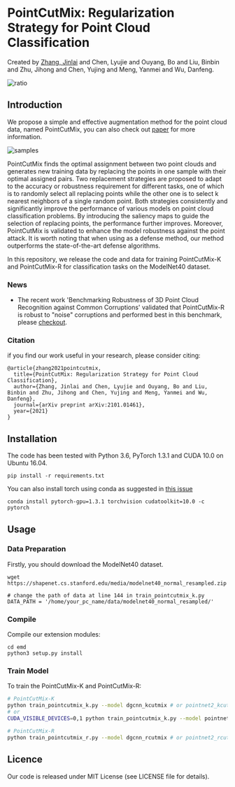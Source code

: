 # PointCutMix: Regularization Strategy for Point Cloud Classification
Created by [Zhang, Jinlai](https://github.com/cuge1995) and Chen, Lyujie and Ouyang, Bo and Liu, Binbin and Zhu, Jihong and Chen, Yujing and Meng, Yanmei and Wu, Danfeng.

![ratio](figs/ratio.png)
## Introduction

We propose a simple and effective augmentation method for the point cloud data, named PointCutMix, you can also check out [paper](https://arxiv.org/abs/2101.01461.pdf) for more information.

![samples](figs/samples.png)

PointCutMix finds the optimal assignment between two point clouds and generates new training data by replacing the points in one sample with their optimal assigned pairs. Two replacement strategies are proposed to adapt to the accuracy or robustness requirement for different tasks, one of which is to randomly select all replacing points while the other one is to select k nearest neighbors of a single random point. Both strategies consistently and significantly improve the performance of various models on point cloud classification problems. By introducing the saliency maps to guide the selection of replacing points, the performance further improves. Moreover, PointCutMix is validated to enhance the model robustness against the point attack. It is worth noting that when using as a defense method, our method outperforms the state-of-the-art defense algorithms.  

In this repository, we release the code and data for training PointCutMix-K and PointCutMix-R for classification tasks on the ModelNet40 dataset.

### News
* The recent work 'Benchmarking Robustness of 3D Point Cloud Recognition against Common Corruptions' validated that PointCutMix-R is robust to "noise" corruptions and performed best in this benchmark, please [checkout](https://github.com/jiachens/ModelNet40-C).


### Citation

if you find our work useful in your research, please consider citing:

```
@article{zhang2021pointcutmix,
  title={PointCutMix: Regularization Strategy for Point Cloud Classification},
  author={Zhang, Jinlai and Chen, Lyujie and Ouyang, Bo and Liu, Binbin and Zhu, Jihong and Chen, Yujing and Meng, Yanmei and Wu, Danfeng},
  journal={arXiv preprint arXiv:2101.01461},
  year={2021}
}
```

## Installation

The code has been tested with Python 3.6, PyTorch 1.3.1 and CUDA 10.0 on Ubuntu 16.04.

```
pip install -r requirements.txt
```
You can also install torch using conda as suggested in [this issue](https://github.com/cuge1995/PointCutMix/issues/3)
```
conda install pytorch-gpu=1.3.1 torchvision cudatoolkit=10.0 -c pytorch
```


## Usage

### Data Preparation

Firstly, you should download the ModelNet40 dataset. 

```
wget https://shapenet.cs.stanford.edu/media/modelnet40_normal_resampled.zip

# change the path of data at line 144 in train_pointcutmix_k.py
DATA_PATH = '/home/your_pc_name/data/modelnet40_normal_resampled/'

```

### Compile
Compile our extension modules:

```
cd emd
python3 setup.py install
```


### Train Model

To train the PointCutMix-K and PointCutMix-R:

```bash
# PointCutMix-K
python train_pointcutmix_k.py --model dgcnn_kcutmix # or pointnet2_kcutmix, pointnet_kcutmix, rscnn_kcutmix
# or
CUDA_VISIBLE_DEVICES=0,1 python train_pointcutmix_k.py --model pointnet2_kcutmix

# PointCutMix-R
python train_pointcutmix_r.py --model dgcnn_rcutmix # or pointnet2_rcutmix, pointnet_rcutmix, rscnn_rcutmix
```

## Licence

Our code is released under MIT License (see LICENSE file for details).
